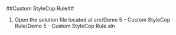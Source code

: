 ##Custom StyleCop Rule##
1. Open the solution file located at src/Demo 5 - Custom StyleCop Rule/Demo 5 - Custom StyleCop Rule.sln